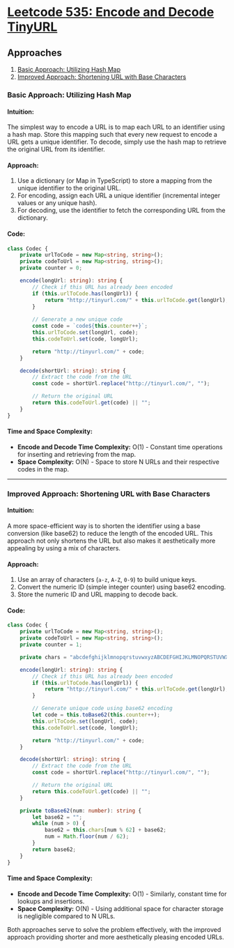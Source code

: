 # [Leetcode 535: Encode and Decode TinyURL](https://leetcode.com/problems/encode-and-decode-tinyurl/)

## Approaches
1. [Basic Approach: Utilizing Hash Map](#basic-approach-utilizing-hash-map)
2. [Improved Approach: Shortening URL with Base Characters](#improved-approach-shortening-url-with-base-characters)

### Basic Approach: Utilizing Hash Map

#### Intuition:
The simplest way to encode a URL is to map each URL to an identifier using a hash map. Store this mapping such that every new request to encode a URL gets a unique identifier. To decode, simply use the hash map to retrieve the original URL from its identifier.

#### Approach:
1. Use a dictionary (or Map in TypeScript) to store a mapping from the unique identifier to the original URL.
2. For encoding, assign each URL a unique identifier (incremental integer values or any unique hash).
3. For decoding, use the identifier to fetch the corresponding URL from the dictionary.

#### Code:

```typescript
class Codec {
    private urlToCode = new Map<string, string>();
    private codeToUrl = new Map<string, string>();
    private counter = 0;

    encode(longUrl: string): string {
        // Check if this URL has already been encoded
        if (this.urlToCode.has(longUrl)) {
            return "http://tinyurl.com/" + this.urlToCode.get(longUrl);
        }
        
        // Generate a new unique code
        const code = `code${this.counter++}`;
        this.urlToCode.set(longUrl, code);
        this.codeToUrl.set(code, longUrl);

        return "http://tinyurl.com/" + code;
    }

    decode(shortUrl: string): string {
        // Extract the code from the URL
        const code = shortUrl.replace("http://tinyurl.com/", "");

        // Return the original URL
        return this.codeToUrl.get(code) || "";
    }
}
```

#### Time and Space Complexity:
- **Encode and Decode Time Complexity:** O(1) - Constant time operations for inserting and retrieving from the map.
- **Space Complexity:** O(N) - Space to store N URLs and their respective codes in the map.

---

### Improved Approach: Shortening URL with Base Characters

#### Intuition:
A more space-efficient way is to shorten the identifier using a base conversion (like base62) to reduce the length of the encoded URL. This approach not only shortens the URL but also makes it aesthetically more appealing by using a mix of characters.

#### Approach:
1. Use an array of characters (`a-z`, `A-Z`, `0-9`) to build unique keys.
2. Convert the numeric ID (simple integer counter) using base62 encoding.
3. Store the numeric ID and URL mapping to decode back.

#### Code:

```typescript
class Codec {
    private urlToCode = new Map<string, string>();
    private codeToUrl = new Map<string, string>();
    private counter = 1;

    private chars = "abcdefghijklmnopqrstuvwxyzABCDEFGHIJKLMNOPQRSTUVWXYZ0123456789";

    encode(longUrl: string): string {
        // Check if this URL has already been encoded
        if (this.urlToCode.has(longUrl)) {
            return "http://tinyurl.com/" + this.urlToCode.get(longUrl);
        }

        // Generate unique code using base62 encoding
        let code = this.toBase62(this.counter++);
        this.urlToCode.set(longUrl, code);
        this.codeToUrl.set(code, longUrl);

        return "http://tinyurl.com/" + code;
    }

    decode(shortUrl: string): string {
        // Extract the code from the URL
        const code = shortUrl.replace("http://tinyurl.com/", "");

        // Return the original URL
        return this.codeToUrl.get(code) || "";
    }

    private toBase62(num: number): string {
        let base62 = "";
        while (num > 0) {
            base62 = this.chars[num % 62] + base62;
            num = Math.floor(num / 62);
        }
        return base62;
    }
}
```

#### Time and Space Complexity:
- **Encode and Decode Time Complexity:** O(1) - Similarly, constant time for lookups and insertions.
- **Space Complexity:** O(N) - Using additional space for character storage is negligible compared to N URLs.

Both approaches serve to solve the problem effectively, with the improved approach providing shorter and more aesthetically pleasing encoded URLs.

